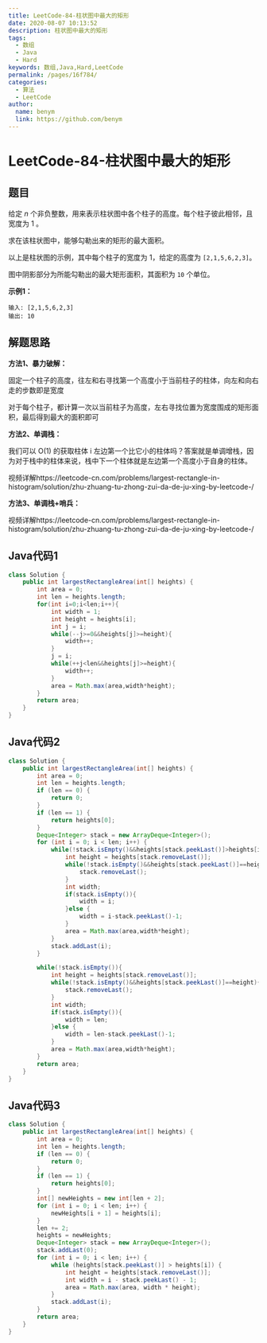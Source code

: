 ```yaml
---
title: LeetCode-84-柱状图中最大的矩形
date: 2020-08-07 10:13:52
description: 柱状图中最大的矩形
tags: 
  - 数组
  - Java
  - Hard
keywords: 数组,Java,Hard,LeetCode
permalink: /pages/16f784/
categories: 
  - 算法
  - LeetCode
author: 
  name: benym
  link: https://github.com/benym
---
```


# LeetCode-84-柱状图中最大的矩形

## 题目

给定 *n* 个非负整数，用来表示柱状图中各个柱子的高度。每个柱子彼此相邻，且宽度为 1 。

求在该柱状图中，能够勾勒出来的矩形的最大面积。

以上是柱状图的示例，其中每个柱子的宽度为 1，给定的高度为 `[2,1,5,6,2,3]`。

图中阴影部分为所能勾勒出的最大矩形面积，其面积为 `10` 个单位。



**示例1：**

```
输入: [2,1,5,6,2,3]
输出: 10
```

## 解题思路

**方法1、暴力破解：**

固定一个柱子的高度，往左和右寻找第一个高度小于当前柱子的柱体，向左和向右走的步数即是宽度

对于每个柱子，都计算一次以当前柱子为高度，左右寻找位置为宽度围成的矩形面积，最后得到最大的面积即可

**方法2、单调栈：**

我们可以 O(1) 的获取柱体 i 左边第一个比它小的柱体吗？答案就是单调增栈，因为对于栈中的柱体来说，栈中下一个柱体就是左边第一个高度小于自身的柱体。

视频详解https://leetcode-cn.com/problems/largest-rectangle-in-histogram/solution/zhu-zhuang-tu-zhong-zui-da-de-ju-xing-by-leetcode-/

**方法3、单调栈+哨兵：**

视频详解https://leetcode-cn.com/problems/largest-rectangle-in-histogram/solution/zhu-zhuang-tu-zhong-zui-da-de-ju-xing-by-leetcode-/

## Java代码1

```java
class Solution {
    public int largestRectangleArea(int[] heights) {
        int area = 0;
        int len = heights.length;
        for(int i=0;i<len;i++){
            int width = 1;
            int height = heights[i];
            int j = i;
            while(--j>=0&&heights[j]>=height){
                width++;
            }
            j = i;
            while(++j<len&&heights[j]>=height){
                width++;
            }
            area = Math.max(area,width*height);
        }
        return area;
    }
}
```

## Java代码2

```java
class Solution {
    public int largestRectangleArea(int[] heights) {
        int area = 0;
        int len = heights.length;
        if (len == 0) {
            return 0;
        }
        if (len == 1) {
            return heights[0];
        }
        Deque<Integer> stack = new ArrayDeque<Integer>();
        for (int i = 0; i < len; i++) {
            while(!stack.isEmpty()&&heights[stack.peekLast()]>heights[i]){
                int height = heights[stack.removeLast()];
                while(!stack.isEmpty()&&heights[stack.peekLast()]==height){
                    stack.removeLast();
                }
                int width;
                if(stack.isEmpty()){
                    width = i;
                }else {
                    width = i-stack.peekLast()-1;
                }
                area = Math.max(area,width*height);
            }
            stack.addLast(i);
        }

        while(!stack.isEmpty()){
            int height = heights[stack.removeLast()];
            while(!stack.isEmpty()&&heights[stack.peekLast()]==height){
                stack.removeLast();
            }
            int width;
            if(stack.isEmpty()){
                width = len;
            }else {
                width = len-stack.peekLast()-1;
            }
            area = Math.max(area,width*height);
        }
        return area;
    }
}
```

## Java代码3

```java
class Solution {
    public int largestRectangleArea(int[] heights) {
        int area = 0;
        int len = heights.length;
        if (len == 0) {
            return 0;
        }
        if (len == 1) {
            return heights[0];
        }
        int[] newHeights = new int[len + 2];
        for (int i = 0; i < len; i++) {
            newHeights[i + 1] = heights[i];
        }
        len += 2;
        heights = newHeights;
        Deque<Integer> stack = new ArrayDeque<Integer>();
        stack.addLast(0);
        for (int i = 0; i < len; i++) {
            while (heights[stack.peekLast()] > heights[i]) {
                int height = heights[stack.removeLast()];
                int width = i - stack.peekLast() - 1;
                area = Math.max(area, width * height);
            }
            stack.addLast(i);
        }
        return area;
    }
}
```



